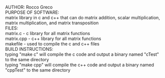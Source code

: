 AUTHOR: Rocco Greco  
PURPOSE OF SOFTWARE:  
matrix library in c and c++ that can do matrix addition, scalar multiplication, matrix multiplication, and matrix transposition  
FILES:  
matrix.c - c library for all matrix functions  
matrix.cpp - c++ library for all matrix functions  
makefile - used to compile the c and c++ files  
BUILD INSTRUCTIONS:  
typing "make c" will compile the c code and output a binary named "cTest" to the same directory  
typing "make cpp" will compile the c++ code and output a binary named "cppTest" to the same directory  

